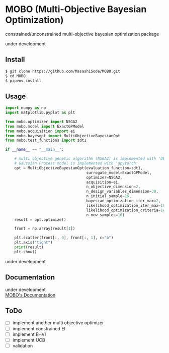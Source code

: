 # MOBO (Multi-Objective Bayesian Optimization)

constrained/unconstrained multi-objective bayesian optimization package

under development

## Install

```bash
$ git clone https://github.com/MasashiSode/MOBO.git
$ cd MOBO
$ pipenv install
```

## Usage

```python
import numpy as np
import matplotlib.pyplot as plt

from mobo.optimizer import NSGA2
from mobo.model import ExactGPModel
from mobo.acquisition import ei
from mobo.bayesopt import MultiObjectiveBayesianOpt
from mobo.test_functions import zdt1

if __name__ == "__main__":

    # multi objective genetic algorithm (NSGA2) is implemented with 'DEAP'
    # Gaussian Process model is implemented with 'gpytorch'
    opt = MultiObjectiveBayesianOpt(evaluation_function=zdt1,
                                    surrogate_model=ExactGPModel,
                                    optimizer=NSGA2,
                                    acquisition=ei,
                                    n_objective_dimension=2,
                                    n_design_variables_dimension=30,
                                    n_initial_sample=16,
                                    bayesian_optimization_iter_max=2,
                                    likelihood_optimization_iter_max=1000,
                                    likelihood_optimization_criteria=1e-3,
                                    n_new_samples=16)
    result = opt.optimize()

    front = np.array(result[1])

    plt.scatter(front[:, 0], front[:, 1], c="b")
    plt.axis("tight")
    print(result)
    plt.show()
```

under development

## Documentation

under development  
[MOBO's Documentation](https://www.masashisode.com/MOBO/)

## ToDo

- [ ] implement another multi objective optimizer
- [ ] implement constrained EI
- [ ] implement EHVI
- [ ] implement UCB
- [ ] validation
